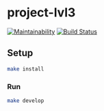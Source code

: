 # project-lvl3

[![Maintainability](https://api.codeclimate.com/v1/badges/63a919bf7c5d58519890/maintainability)](https://codeclimate.com/github/romanoffivan/project-lvl3-s234/maintainability)
[![Build Status](https://travis-ci.org/romanoffivan/project-lvl3-s234.svg?branch=master)](https://travis-ci.org/romanoffivan/project-lvl3-s234)

## Setup

```sh
make install
```

### Run

```sh
make develop
```